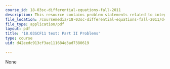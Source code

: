 ```yaml
---
course_id: 18-03sc-differential-equations-fall-2011
description: This resource contains problem statements related to integrating factors.
file_location: /coursemedia/18-03sc-differential-equations-fall-2011/d42eedc913cf3ae111684e3ad7380619_MIT18_03SCF11_ps1_II_s4_5q.pdf
file_type: application/pdf
layout: pdf
title: '18.03SCF11 text: Part II Problems'
type: course
uid: d42eedc913cf3ae111684e3ad7380619

---
```

None